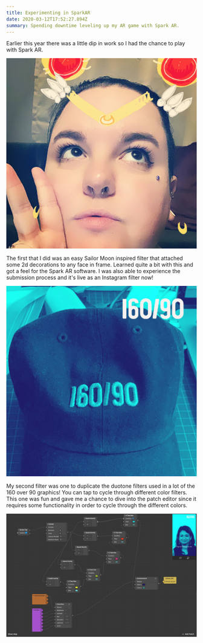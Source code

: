 ```yaml
---
title: Experimenting in SparkAR
date: 2020-03-12T17:52:27.894Z
summary: Spending downtime leveling up my AR game with Spark AR.
---
```

Earlier this year there was a little dip in work so I had the chance to play with Spark AR.

![](/static/img/8bae664b-b83e-4ca5-8022-fe6799302eff.jpg#img-small)

The first that I did was an easy Sailor Moon inspired filter that attached some 2d decorations to any face in frame. Learned quite a bit with this and got a feel for the Spark AR software. I was also able to experience the submission process and it's live as an Instagram filter now!

![](/static/img/a1a8ed73-b37e-4f80-9add-e4ebd7b706fc.jpg#img-small)

My second filter was one to duplicate the duotone filters used in a lot of the 160 over 90 graphics! You can tap to cycle through different color filters. This one was fun and gave me a chance to dive into the patch editor since it requires some functionality in order to cycle through the different colors.

![](/static/img/screen-shot-2020-03-12-at-4.00.31-pm.png)